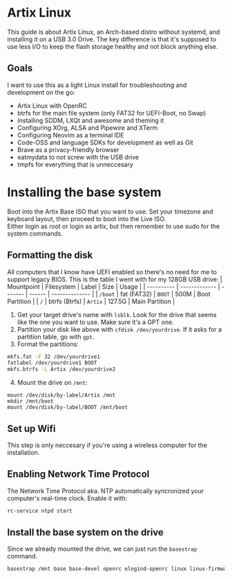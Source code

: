# Artix Linux
This guide is about Artix Linux, an Arch-based distro without systemd, and installing it on a USB 3.0 Drive.
The key difference is that it's supposed to use less I/O to keep the flash storage healthy and not block anything else.  

## Goals
I want to use this as a light Linux install for troubleshooting and development on the go:
* Artix Linux with OpenRC
* btrfs for the main file system (only FAT32 for UEFI-Boot, no Swap)
* Installing SDDM, LXQt and awesome and theming it
* Configuring XOrg, ALSA and Pipewire and XTerm
* Configuring Neovim as a terminal IDE
* Code-OSS and language SDKs for development as well as Git
* Brave as a privacy-friendly browser
* eatmydata to not screw with the USB drive
* tmpfs for everything that is unneccesary

# Installing the base system
Boot into the Artix Base ISO that you want to use. Set your timezone and keyboard layout, then proceed to boot into the Live ISO.  
Either login as root or login as artix, but then remember to use sudo for the system commands.

## Formatting the disk
All computers that I know have UEFI enabled so there's no need for me to support legacy BIOS. This is the table I went with for my 128GB USB drive:
| Mountpoint | Filesystem    | Label   | Size   | Usage          |
| ---------- | ------------- | ------- | ------ | -------------- |
| `/boot`    | fat (FAT32)   | `BOOT`  | 500M   | Boot Partition |
| `/`        | btrfs (Btrfs) | `Artix` | 127.5G | Main Partition |

1. Get your target drive's name with `lsblk`. Look for the drive that seems like the one you want to use. Make sure it's a GPT one.
2. Partition your disk like above with `cfdisk /dev/yourdrive`. If it asks for a partition table, go with `gpt`.
3. Format the partitions:
```sh
mkfs.fat -F 32 /dev/yourdrive1
fatlabel /dev/yourdrive1 BOOT
mkfs.btrfs -L Artix /dev/yourdrive2
```
4. Mount the drive on `/mnt`:
```
mount /dev/disk/by-label/Artix /mnt
mkdir /mnt/boot
mount /dev/disk/by-label/BOOT /mnt/boot
```

## Set up Wifi
This step is only neccesary if you're using a wireless computer for the installation.

## Enabling Network Time Protocol
The Network Time Protocol aka. NTP automatically syncronized your computer's real-time clock. Enable it with:
```sh
rc-service ntpd start
```

## Install the base system on the drive
Since we already mounted the drive, we can just run the `basestrap` command.
```sh
basestrap /mnt base base-devel openrc elogind-openrc linux linux-firmware
```
